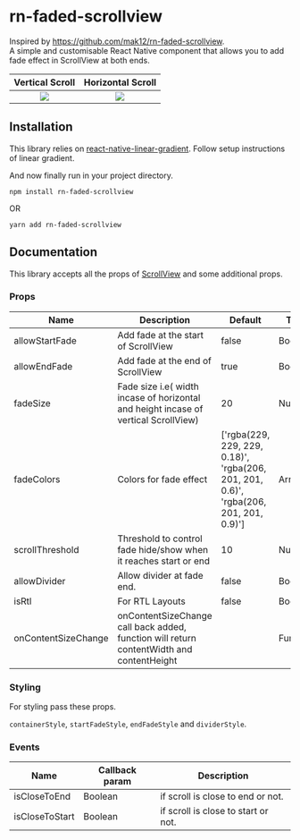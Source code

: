 # rn-faded-scrollview
Inspired by https://github.com/mak12/rn-faded-scrollview.  
A simple and customisable React Native component that allows you to add fade effect in ScrollView at both ends.

Vertical Scroll             |  Horizontal Scroll
:-------------------------:|:-------------------------:
![](assets/vertical.gif) | ![](assets/horizontal.gif)

## Installation
This library relies on [react-native-linear-gradient](https://github.com/react-native-community/react-native-linear-gradient). Follow setup instructions of linear gradient.

And now finally run in your project directory.

`npm install rn-faded-scrollview` 

OR

`yarn add rn-faded-scrollview` 

## Documentation
This library accepts all the props of [ScrollView](https://reactnative.dev/docs/scrollview) and some additional props.
### Props
| Name                      | Description                              | Default     | Type    |
|---------------------------|------------------------------------------|-------------|---------|
| allowStartFade               | Add fade at the start of ScrollView  | false           | Boolean  |
| allowEndFade               | Add fade at the end of ScrollView      | true       | Boolean  |
| fadeSize | Fade size i.e( width incase of horizontal and height incase of vertical ScrollView) | 20     | Number  |
| fadeColors          | Colors for fade effect        | ['rgba(229, 229, 229, 0.18)', 'rgba(206, 201, 201, 0.6)', 'rgba(206, 201, 201, 0.9)']     | Array  |
| scrollThreshold          | Threshold to control fade hide/show when it reaches start or end        | 10     | Number  |
| allowDivider          | Allow divider at fade end.      | false    | Boolean  |
| isRtl          | For RTL Layouts      | false    | Boolean  |
| onContentSizeChange          | onContentSizeChange call back added, function will return contentWidth and contentHeight      |     | Function  |

### Styling
For styling pass these props.

`containerStyle`, `startFadeStyle`, `endFadeStyle` and `dividerStyle`.

### Events
| Name                      | Callback param                              | Description     |
|---------------------------|------------------------------------------|-------------|
| isCloseToEnd               | Boolean  | if scroll is close to end or not.           |
| isCloseToStart               | Boolean      | if scroll is close to start or not.   |
